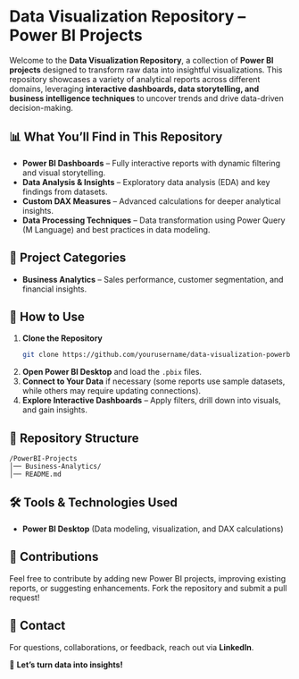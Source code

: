 # Data Visualization Repository – Power BI Projects  

Welcome to the **Data Visualization Repository**, a collection of **Power BI projects** designed to transform raw data into insightful visualizations. This repository showcases a variety of analytical reports across different domains, leveraging **interactive dashboards, data storytelling, and business intelligence techniques** to uncover trends and drive data-driven decision-making.  

## 📊 What You’ll Find in This Repository  
- **Power BI Dashboards** – Fully interactive reports with dynamic filtering and visual storytelling.  
- **Data Analysis & Insights** – Exploratory data analysis (EDA) and key findings from datasets.  
- **Custom DAX Measures** – Advanced calculations for deeper analytical insights.  
- **Data Processing Techniques** – Data transformation using Power Query (M Language) and best practices in data modeling.  

## 🔹 Project Categories  
- **Business Analytics** – Sales performance, customer segmentation, and financial insights.    

## 🚀 How to Use  
1. **Clone the Repository**  
   ```bash
   git clone https://github.com/yourusername/data-visualization-powerbi.git
   ```
2. **Open Power BI Desktop** and load the `.pbix` files.  
3. **Connect to Your Data** if necessary (some reports use sample datasets, while others may require updating connections).  
4. **Explore Interactive Dashboards** – Apply filters, drill down into visuals, and gain insights.  

## 📂 Repository Structure  
```
/PowerBI-Projects
│── Business-Analytics/
│── README.md
```

## 🛠 Tools & Technologies Used  
- **Power BI Desktop** (Data modeling, visualization, and DAX calculations)  
 

## 📌 Contributions  
Feel free to contribute by adding new Power BI projects, improving existing reports, or suggesting enhancements. Fork the repository and submit a pull request!  

## 📧 Contact  
For questions, collaborations, or feedback, reach out via **LinkedIn**.  

🚀 **Let’s turn data into insights!**
